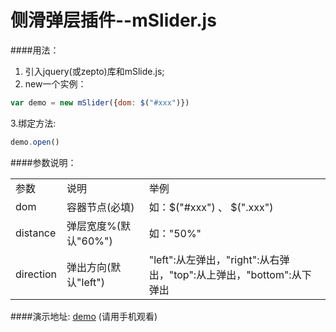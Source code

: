 # 侧滑弹层插件--mSlider.js

####用法：
1. 引入jquery(或zepto)库和mSlide.js;
2. new一个实例：
```javascript
var demo = new mSlider({dom: $("#xxx")})
```
3.绑定方法:
```javascript
demo.open()
```

####参数说明：
<table>
<tbody>
<tr>
<td>参数</td>
<td>说明</td>
<td>举例</td>
</tr>
<tr>
<td>dom</td>
<td>容器节点(必填)</td>
<td>如：$("#xxx") 、 $(".xxx")</td>
</tr>
<tr>
<td>distance</td>
<td>弹层宽度%(默认"60%")</td>
<td>如："50%"</td>
</tr>
<tr>
<td>direction</td>
<td>弹出方向(默认"left")</td>
<td>"left":从左弹出，"right":从右弹出，"top":从上弹出，"bottom":从下弹出</td>
</tr>
</tbody>
</table>

####演示地址: [demo](http://denghao.me/demo/2016/mslider.html) (请用手机观看)
